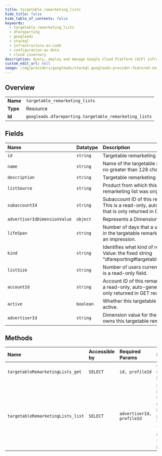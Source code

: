 ```yaml
---
title: targetable_remarketing_lists
hide_title: false
hide_table_of_contents: false
keywords:
  - targetable_remarketing_lists
  - dfareporting
  - googleads    
  - stackql
  - infrastructure-as-code
  - configuration-as-data
  - cloud inventory
description: Query, deploy and manage Google Cloud Platform (GCP) infrastructure and resources using SQL
custom_edit_url: null
image: /img/providers/googleads/stackql-googleads-provider-featured-image.png
---
```

  
    

## Overview
<table><tbody>
<tr><td><b>Name</b></td><td><code>targetable_remarketing_lists</code></td></tr>
<tr><td><b>Type</b></td><td>Resource</td></tr>
<tr><td><b>Id</b></td><td><code>googleads.dfareporting.targetable_remarketing_lists</code></td></tr>
</tbody></table>

## Fields
| Name | Datatype | Description |
|:-----|:---------|:------------|
| `id` | `string` | Targetable remarketing list ID. |
| `name` | `string` | Name of the targetable remarketing list. Is no greater than 128 characters long. |
| `description` | `string` | Targetable remarketing list description. |
| `listSource` | `string` | Product from which this targetable remarketing list was originated. |
| `subaccountId` | `string` | Subaccount ID of this remarketing list. This is a read-only, auto-generated field that is only returned in GET requests. |
| `advertiserIdDimensionValue` | `object` | Represents a DimensionValue resource. |
| `lifeSpan` | `string` | Number of days that a user should remain in the targetable remarketing list without an impression. |
| `kind` | `string` | Identifies what kind of resource this is. Value: the fixed string "dfareporting#targetableRemarketingList". |
| `listSize` | `string` | Number of users currently in the list. This is a read-only field. |
| `accountId` | `string` | Account ID of this remarketing list. This is a read-only, auto-generated field that is only returned in GET requests. |
| `active` | `boolean` | Whether this targetable remarketing list is active. |
| `advertiserId` | `string` | Dimension value for the advertiser ID that owns this targetable remarketing list. |
## Methods
| Name | Accessible by | Required Params | Description |
|:-----|:--------------|:----------------|:------------|
| `targetableRemarketingLists_get` | `SELECT` | `id, profileId` | Gets one remarketing list by ID. |
| `targetableRemarketingLists_list` | `SELECT` | `advertiserId, profileId` | Retrieves a list of targetable remarketing lists, possibly filtered. This method supports paging. |
